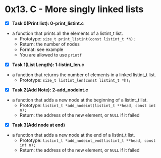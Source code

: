 # 0x13. C - More singly linked lists

- [x] **Task 0(Print list): 0-print_listint.c**
* a function that prints all the elements of a listint_t list.
	* Prototype: ```size_t print_listint(const listint_t *h);```
	* Return: the number of nodes
	* Format: see example
	* You are allowed to use ```printf```

- [x] **Task 1(List Length): 1-listint_len.c**
* a function that returns the number of elements in a linked listint_t list.
	* Prototype: ```size_t listint_len(const listint_t *h);```

-[x] **Task 2(Add Note): 2-add_nodeint.c**
* a function that adds a new node at the beginning of a listint_t list.
	* Prototype: ```listint_t *add_nodeint(listint_t **head, const int n);```
	* Return: the address of the new element, or ```NULL``` if it failed

- [x] **Task 3(Add node at end)**
* a function that adds a new node at the end of a listint_t list.
	* Prototype: ```listint_t *add_nodeint_end(listint_t **head, const int n);```
	* Return: the address of the new element, or ```NULL``` if it failed

